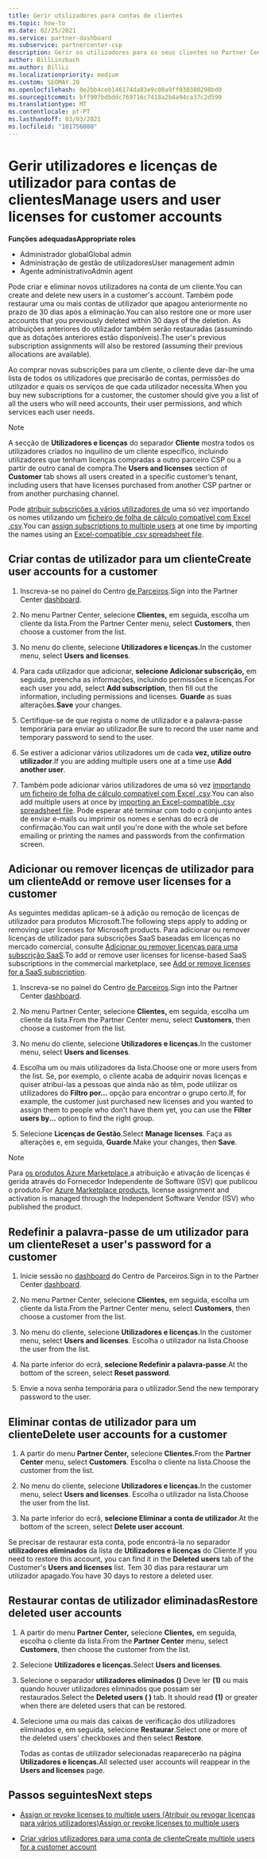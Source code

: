 ```yaml
---
title: Gerir utilizadores para contas de clientes
ms.topic: how-to
ms.date: 02/25/2021
ms.service: partner-dashboard
ms.subservice: partnercenter-csp
description: Gerir os utilizadores para os seus clientes no Partner Center - criar contas de utilizador, adicionar ou remover licenças de utilizador, redefinir palavras-passe e eliminar ou restaurar as contas do utilizador.
author: BillLinzbach
ms.author: BillLi
ms.localizationpriority: medium
ms.custom: SEOMAY.20
ms.openlocfilehash: 0e2bb4ceb146174da83e9c08a9ff030380298bd0
ms.sourcegitcommit: bff907bdbddc769716c7418a2b4a94ca37c2d590
ms.translationtype: MT
ms.contentlocale: pt-PT
ms.lasthandoff: 03/03/2021
ms.locfileid: "101756080"
---
```

# <a name="manage-users-and-user-licenses-for-customer-accounts"></a><span data-ttu-id="602d1-103">Gerir utilizadores e licenças de utilizador para contas de clientes</span><span class="sxs-lookup"><span data-stu-id="602d1-103">Manage users and user licenses for customer accounts</span></span> 

<span data-ttu-id="602d1-104">**Funções adequadas**</span><span class="sxs-lookup"><span data-stu-id="602d1-104">**Appropriate roles**</span></span>

- <span data-ttu-id="602d1-105">Administrador global</span><span class="sxs-lookup"><span data-stu-id="602d1-105">Global admin</span></span>
- <span data-ttu-id="602d1-106">Administração de gestão de utilizadores</span><span class="sxs-lookup"><span data-stu-id="602d1-106">User management admin</span></span>
- <span data-ttu-id="602d1-107">Agente administrativo</span><span class="sxs-lookup"><span data-stu-id="602d1-107">Admin agent</span></span>


<span data-ttu-id="602d1-108">Pode criar e eliminar novos utilizadores na conta de um cliente.</span><span class="sxs-lookup"><span data-stu-id="602d1-108">You can create and delete new users in a customer's account.</span></span> <span data-ttu-id="602d1-109">Também pode restaurar uma ou mais contas de utilizador que apagou anteriormente no prazo de 30 dias após a eliminação.</span><span class="sxs-lookup"><span data-stu-id="602d1-109">You can also restore one or more user accounts that you previously deleted within 30 days of the deletion.</span></span> <span data-ttu-id="602d1-110">As atribuições anteriores do utilizador também serão restauradas (assumindo que as dotações anteriores estão disponíveis).</span><span class="sxs-lookup"><span data-stu-id="602d1-110">The user's previous subscription assignments will also be restored (assuming their previous allocations are available).</span></span>

<span data-ttu-id="602d1-111">Ao comprar novas subscrições para um cliente, o cliente deve dar-lhe uma lista de todos os utilizadores que precisarão de contas, permissões do utilizador e quais os serviços de que cada utilizador necessita.</span><span class="sxs-lookup"><span data-stu-id="602d1-111">When you buy new subscriptions for a customer, the customer should give you a list of all the users who will need accounts, their user permissions, and which services each user needs.</span></span>  

>[!NOTE]
><span data-ttu-id="602d1-112">A secção de **Utilizadores e licenças** do separador **Cliente** mostra todos os utilizadores criados no inquilino de um cliente específico, incluindo utilizadores que tenham licenças compradas a outro parceiro CSP ou a partir de outro canal de compra.</span><span class="sxs-lookup"><span data-stu-id="602d1-112">The **Users and licenses** section of **Customer** tab shows all users created in a specific customer’s tenant, including users that have licenses purchased from another CSP partner or from another purchasing channel.</span></span>

<span data-ttu-id="602d1-113">Pode [atribuir subscrições a vários utilizadores de](bulk-license-provisioning-for-multiple-users.md) uma só vez importando os nomes utilizando um [ficheiro de folha de cálculo compatível com Excel .csv](adding-multiple-users-to-a-customer-account.md).</span><span class="sxs-lookup"><span data-stu-id="602d1-113">You can [assign subscriptions to multiple users](bulk-license-provisioning-for-multiple-users.md) at one time by importing the names using an [Excel-compatible .csv spreadsheet file](adding-multiple-users-to-a-customer-account.md).</span></span>

<a href="" id="createuseraccounts"></a>

## <a name="create-user-accounts-for-a-customer"></a><span data-ttu-id="602d1-114">Criar contas de utilizador para um cliente</span><span class="sxs-lookup"><span data-stu-id="602d1-114">Create user accounts for a customer</span></span>

1. <span data-ttu-id="602d1-115">Inscreva-se no painel do Centro [de Parceiros](https://partner.microsoft.com/dashboard).</span><span class="sxs-lookup"><span data-stu-id="602d1-115">Sign into the Partner Center [dashboard](https://partner.microsoft.com/dashboard).</span></span>

2. <span data-ttu-id="602d1-116">No menu Partner Center, selecione **Clientes,** em seguida, escolha um cliente da lista.</span><span class="sxs-lookup"><span data-stu-id="602d1-116">From the Partner Center menu, select **Customers**, then choose a customer from the list.</span></span>

3. <span data-ttu-id="602d1-117">No menu do cliente, selecione **Utilizadores e licenças.**</span><span class="sxs-lookup"><span data-stu-id="602d1-117">In the customer menu, select **Users and licenses**.</span></span>

4. <span data-ttu-id="602d1-118">Para cada utilizador que adicionar, **selecione Adicionar subscrição,** em seguida, preencha as informações, incluindo permissões e licenças.</span><span class="sxs-lookup"><span data-stu-id="602d1-118">For each user you add, select **Add subscription**, then fill out the information, including permissions and licenses.</span></span> <span data-ttu-id="602d1-119">**Guarde** as suas alterações.</span><span class="sxs-lookup"><span data-stu-id="602d1-119">**Save** your changes.</span></span>

5. <span data-ttu-id="602d1-120">Certifique-se de que regista o nome de utilizador e a palavra-passe temporária para enviar ao utilizador.</span><span class="sxs-lookup"><span data-stu-id="602d1-120">Be sure to record the user name and temporary password to send to the user.</span></span>

6. <span data-ttu-id="602d1-121">Se estiver a adicionar vários utilizadores um de cada **vez, utilize outro utilizador**.</span><span class="sxs-lookup"><span data-stu-id="602d1-121">If you are adding multiple users one at a time use **Add another user**.</span></span>

7. <span data-ttu-id="602d1-122">Também pode adicionar vários utilizadores de uma só vez [importando um ficheiro de folha de cálculo compatível com Excel .csv](adding-multiple-users-to-a-customer-account.md).</span><span class="sxs-lookup"><span data-stu-id="602d1-122">You can also add multiple users at once by [importing an Excel-compatible .csv spreadsheet file](adding-multiple-users-to-a-customer-account.md).</span></span> <span data-ttu-id="602d1-123">Pode esperar até terminar com todo o conjunto antes de enviar e-mails ou imprimir os nomes e senhas do ecrã de confirmação.</span><span class="sxs-lookup"><span data-stu-id="602d1-123">You can wait until you're done with the whole set before emailing or printing the names and passwords from the confirmation screen.</span></span>

<a href="" id="userlicensing"></a>

## <a name="add-or-remove-user-licenses-for-a-customer"></a><span data-ttu-id="602d1-124">Adicionar ou remover licenças de utilizador para um cliente</span><span class="sxs-lookup"><span data-stu-id="602d1-124">Add or remove user licenses for a customer</span></span>

<span data-ttu-id="602d1-125">As seguintes medidas aplicam-se à adição ou remoção de licenças de utilizador para produtos Microsoft.</span><span class="sxs-lookup"><span data-stu-id="602d1-125">The following steps apply to adding or removing user licenses for Microsoft products.</span></span> <span data-ttu-id="602d1-126">Para adicionar ou remover licenças de utilizador para subscrições SaaS baseadas em licenças no mercado comercial, consulte [Adicionar ou remover licenças para uma subscrição SaaS](csp-commercial-marketplace-manage.md#add-or-remove-licenses-for-a-saas-subscription).</span><span class="sxs-lookup"><span data-stu-id="602d1-126">To add or remove user licenses for license-based SaaS subscriptions in the commercial marketplace, see [Add or remove licenses for a SaaS subscription](csp-commercial-marketplace-manage.md#add-or-remove-licenses-for-a-saas-subscription).</span></span>

1. <span data-ttu-id="602d1-127">Inscreva-se no painel do Centro [de Parceiros](https://partner.microsoft.com/dashboard).</span><span class="sxs-lookup"><span data-stu-id="602d1-127">Sign into the Partner Center [dashboard](https://partner.microsoft.com/dashboard).</span></span>

2. <span data-ttu-id="602d1-128">No menu Partner Center, selecione **Clientes,** em seguida, escolha um cliente da lista.</span><span class="sxs-lookup"><span data-stu-id="602d1-128">From the Partner Center menu, select **Customers**, then choose a customer from the list.</span></span>

3. <span data-ttu-id="602d1-129">No menu do cliente, selecione **Utilizadores e licenças.**</span><span class="sxs-lookup"><span data-stu-id="602d1-129">In the customer menu, select **Users and licenses**.</span></span>

4. <span data-ttu-id="602d1-130">Escolha um ou mais utilizadores da lista.</span><span class="sxs-lookup"><span data-stu-id="602d1-130">Choose one or more users from the list.</span></span> <span data-ttu-id="602d1-131">Se, por exemplo, o cliente acaba de adquirir novas licenças e quiser atribuí-las a pessoas que ainda não as têm, pode utilizar os utilizadores do **Filtro por...** opção para encontrar o grupo certo.</span><span class="sxs-lookup"><span data-stu-id="602d1-131">If, for example, the customer just purchased new licenses and you wanted to assign them to people who don't have them yet, you can use the **Filter users by...** option to find the right group.</span></span>

5. <span data-ttu-id="602d1-132">Selecione **Licenças de Gestão**.</span><span class="sxs-lookup"><span data-stu-id="602d1-132">Select **Manage licenses**.</span></span> <span data-ttu-id="602d1-133">Faça as alterações e, em seguida, **Guarde**.</span><span class="sxs-lookup"><span data-stu-id="602d1-133">Make your changes, then **Save**.</span></span>

> [!NOTE]
> <span data-ttu-id="602d1-134">Para [os produtos Azure Marketplace,](csp-commercial-marketplace-manage.md#assign-licenses-and-activate-a-subscription-on-behalf-of-a-customer)a atribuição e ativação de licenças é gerida através do Fornecedor Independente de Software (ISV) que publicou o produto.</span><span class="sxs-lookup"><span data-stu-id="602d1-134">For [Azure Marketplace products](csp-commercial-marketplace-manage.md#assign-licenses-and-activate-a-subscription-on-behalf-of-a-customer), license assignment and activation is managed through the Independent Software Vendor (ISV) who published the product.</span></span>

<a href="" id="resetpassword"></a>

## <a name="reset-a-users-password-for-a-customer"></a><span data-ttu-id="602d1-135">Redefinir a palavra-passe de um utilizador para um cliente</span><span class="sxs-lookup"><span data-stu-id="602d1-135">Reset a user's password for a customer</span></span>

1. <span data-ttu-id="602d1-136">Inicie sessão no [dashboard](https://partner.microsoft.com/dashboard) do Centro de Parceiros.</span><span class="sxs-lookup"><span data-stu-id="602d1-136">Sign in to the Partner Center [dashboard](https://partner.microsoft.com/dashboard).</span></span>

2. <span data-ttu-id="602d1-137">No menu Partner Center, selecione **Clientes,** em seguida, escolha um cliente da lista.</span><span class="sxs-lookup"><span data-stu-id="602d1-137">From the Partner Center menu, select **Customers**, then choose a customer from the list.</span></span>

3. <span data-ttu-id="602d1-138">No menu do cliente, selecione **Utilizadores e licenças.**</span><span class="sxs-lookup"><span data-stu-id="602d1-138">In the customer menu, select **Users and licenses**.</span></span> <span data-ttu-id="602d1-139">Escolha o utilizador na lista.</span><span class="sxs-lookup"><span data-stu-id="602d1-139">Choose the user from the list.</span></span>

4. <span data-ttu-id="602d1-140">Na parte inferior do ecrã, **selecione Redefinir a palavra-passe**.</span><span class="sxs-lookup"><span data-stu-id="602d1-140">At the bottom of the screen, select **Reset password**.</span></span> 

5. <span data-ttu-id="602d1-141">Envie a nova senha temporária para o utilizador.</span><span class="sxs-lookup"><span data-stu-id="602d1-141">Send the new temporary password to the user.</span></span>

<a href="" id="deleteuseraccounts"></a>

## <a name="delete-user-accounts-for-a-customer"></a><span data-ttu-id="602d1-142">Eliminar contas de utilizador para um cliente</span><span class="sxs-lookup"><span data-stu-id="602d1-142">Delete user accounts for a customer</span></span>

1. <span data-ttu-id="602d1-143">A partir do menu **Partner Center,** selecione **Clientes.**</span><span class="sxs-lookup"><span data-stu-id="602d1-143">From the **Partner Center** menu, select **Customers**.</span></span> <span data-ttu-id="602d1-144">Escolha o cliente na lista.</span><span class="sxs-lookup"><span data-stu-id="602d1-144">Choose the customer from the list.</span></span>

2. <span data-ttu-id="602d1-145">No menu do cliente, selecione **Utilizadores e licenças.**</span><span class="sxs-lookup"><span data-stu-id="602d1-145">In the customer menu, select **Users and licenses**.</span></span> <span data-ttu-id="602d1-146">Escolha o utilizador na lista.</span><span class="sxs-lookup"><span data-stu-id="602d1-146">Choose the user from the list.</span></span>

3. <span data-ttu-id="602d1-147">Na parte inferior do ecrã, **selecione Eliminar a conta de utilizador**.</span><span class="sxs-lookup"><span data-stu-id="602d1-147">At the bottom of the screen, select **Delete user account**.</span></span>

<span data-ttu-id="602d1-148">Se precisar de restaurar esta conta, pode encontrá-la no separador **utilizadores eliminados** da lista de **Utilizadores e licenças** do Cliente.</span><span class="sxs-lookup"><span data-stu-id="602d1-148">If you need to restore this account, you can find it in the **Deleted users** tab of the Customer's **Users and licenses** list.</span></span> <span data-ttu-id="602d1-149">Tem 30 dias para restaurar um utilizador apagado.</span><span class="sxs-lookup"><span data-stu-id="602d1-149">You have 30 days to restore a deleted user.</span></span>

<a href="" id="restoreuseraccounts"></a>

## <a name="restore-deleted-user-accounts"></a><span data-ttu-id="602d1-150">Restaurar contas de utilizador eliminadas</span><span class="sxs-lookup"><span data-stu-id="602d1-150">Restore deleted user accounts</span></span>

1. <span data-ttu-id="602d1-151">A partir do menu **Partner Center,** selecione **Clientes,** em seguida, escolha o cliente da lista.</span><span class="sxs-lookup"><span data-stu-id="602d1-151">From the **Partner Center** menu, select **Customers**, then choose the customer from the list.</span></span>

2. <span data-ttu-id="602d1-152">Selecione **Utilizadores e licenças.**</span><span class="sxs-lookup"><span data-stu-id="602d1-152">Select **Users and licenses**.</span></span>

3. <span data-ttu-id="602d1-153">Selecione o separador **utilizadores eliminados ()** Deve ler **(1)** ou mais quando houver utilizadores eliminados que possam ser restaurados.</span><span class="sxs-lookup"><span data-stu-id="602d1-153">Select the **Deleted users ( )** tab. It should read **(1)** or greater when there are deleted users that can be restored.</span></span>

4. <span data-ttu-id="602d1-154">Selecione uma ou mais das caixas de verificação dos utilizadores eliminados e, em seguida, selecione **Restaurar**.</span><span class="sxs-lookup"><span data-stu-id="602d1-154">Select one or more of the deleted users' checkboxes and then select **Restore**.</span></span>

    <span data-ttu-id="602d1-155">Todas as contas de utilizador selecionadas reaparecerão na página **Utilizadores e licenças.**</span><span class="sxs-lookup"><span data-stu-id="602d1-155">All selected user accounts will reappear in the **Users and licenses** page.</span></span>

## <a name="next-steps"></a><span data-ttu-id="602d1-156">Passos seguintes</span><span class="sxs-lookup"><span data-stu-id="602d1-156">Next steps</span></span>

- [<span data-ttu-id="602d1-157">Assign or revoke licenses to multiple users (Atribuir ou revogar licenças para vários utilizadores)</span><span class="sxs-lookup"><span data-stu-id="602d1-157">Assign or revoke licenses to multiple users</span></span>](bulk-license-provisioning-for-multiple-users.md)

- [<span data-ttu-id="602d1-158">Criar vários utilizadores para uma conta de cliente</span><span class="sxs-lookup"><span data-stu-id="602d1-158">Create multiple users for a customer account</span></span>](adding-multiple-users-to-a-customer-account.md)